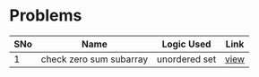 # Problems

SNo | Name | Logic Used | Link |
----|------|------------|------|
1 | check zero sum subarray | unordered set | [view](subarray_zero_sum.cpp)